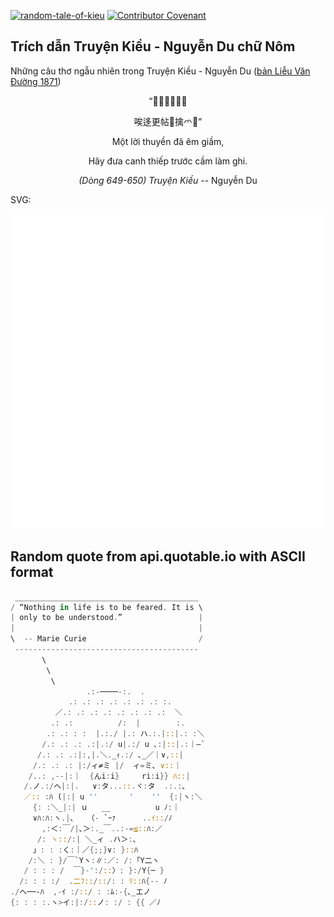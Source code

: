 [![random-tale-of-kieu](https://github.com/huuquyet/random-tale-of-kieu/actions/workflows/random-tale-of-kieu.yml/badge.svg)](https://github.com/huuquyet/random-tale-of-kieu/actions/workflows/random-tale-of-kieu.yml)
[![Contributor Covenant](https://img.shields.io/badge/Contributor%20Covenant-2.1-4baaaa.svg)](.github/CODE_OF_CONDUCT.md "Contributor Covenant 2.1")

## Trích dẫn Truyện Kiều - Nguyễn Du chữ Nôm

Những câu thơ ngẫu nhiên trong Truyện Kiều - Nguyễn Du ([bản Liễu Văn Đường 1871](https://vi.wikisource.org/wiki/Truy%E1%BB%87n_Ki%E1%BB%81u_(b%E1%BA%A3n_Li%E1%BB%85u_V%C4%83n_%C3%90%C6%B0%E1%BB%9Dng_1871)))

<div align="center">
<!-- START_KIEU -->
      <p class="nom">“󰜋𠳒船㐌淹潭</p>
      <p class="nom">唉迻更帖𠓀擒爫𥱬”</p>
      <p class="quocngu">Một lời thuyền đã êm giầm,</p>
      <p class="quocngu">Hãy đưa canh thiếp trước cầm làm ghi.</p>
      <p class="author"><i>(Dòng 649-650) Truyện Kiều</i> -- Nguyễn Du</p>
<!-- END_KIEU -->
</div>

SVG:

<div align="center">
  <img src="./assets/random-kieu.svg" alt="The Tale of Kieu - Nguyen Du">
</div>

## Random quote from api.quotable.io with ASCII format

<!-- START_QUOTE -->
```rust
 _________________________________________
/ “Nothing in life is to be feared. It is \
| only to be understood.”                 |
|                                         |
\  -- Marie Curie                         /
 -----------------------------------------
       \
        \
         \
                 .:-────-:.  .
             .: .: .: .: .: .: .: :.
          ／.: .: .: .: .: .: .: .:  ＼
         .: .:          /:  |        :.
        .: .: : :  |.:./ |.: ハ.:.|::|.: :＼
       /.: .: .: .:|.:/ u|.:/ u ､:|::|.:｜―`
      /.: .: .:|:,|.＼._ｨ.:/ ､_／｜∨,::|
     /.: .: .: |:/ィ≠ミ |/  ィ=ミ､ ∨::｜
    /..: ,--|:｜  {んi:i}     ri:i}} ﾊ::|
   /.ノ.:/へ|:|.   ∨:タ...::.ヾ:タ  .:.:､
   ／:: :ﾊ (|:| u ''       '    ''  {:|ヽ:＼
     {: :＼_|:| ｕ   __          u ﾉ:｜
     ∨ﾊ:ﾊ:ヽ.|､   （- `ｰｧ      ..ｲ::/ﾉ
       ,:＜:￣/|､＞:._￣..:-=≦::ﾊ:／
      /: ヽ::/:| ＼_ィ .ハ＞:、
     」: : :く:｜／{;;}∨: }::ﾊ
    /:＼ : }/￣`Yヽ:∥:／: /:「Y二ヽ
   / : : : /  ￣}-':/::〉: }:/Y{─ }
  /: : : :/  .二ﾌ::/::/: : ﾘ::ﾊ{-- ﾉ
./へ──‐ﾊ  ,-ｲ :/::/ : :ﾑ:-{､_エノ
{: : : :.ヽ>イ:|:/::ノ: :/ : {{ ／ﾉ 
```
<!-- END_QUOTE -->
